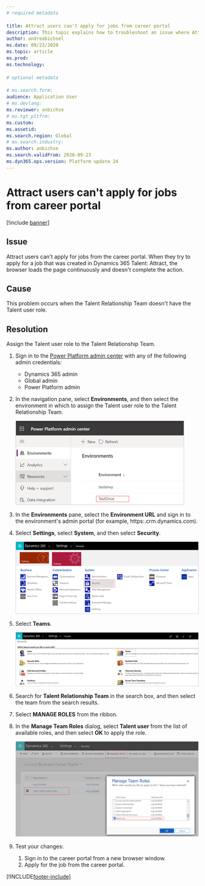 ```yaml
---
# required metadata

title: Attract users can't apply for jobs from career portal
description: This topic explains how to troubleshoot an issue where Attract users can't apply for jobs from the career portal.
author: andreabichsel
ms.date: 09/23/2020
ms.topic: article
ms.prod: 
ms.technology: 

# optional metadata

# ms.search.form: 
audience: Application User
# ms.devlang: 
ms.reviewer: anbichse
# ms.tgt_pltfrm: 
ms.custom: 
ms.assetid: 
ms.search.region: Global
# ms.search.industry: 
ms.author: anbichse
ms.search.validFrom: 2020-09-23
ms.dyn365.ops.version: Platform update 24
---
```


# Attract users can't apply for jobs from career portal

[!include [banner](includes/banner.md)]

## Issue

Attract users can't apply for jobs from the career portal. When they try to apply for a job that was created in Dynamics 365 Talent: Attract, the browser loads the page continuously and doesn't complete the action.

## Cause

This problem occurs when the Talent Relationship Team doesn't have the Talent user role.

## Resolution

Assign the Talent user role to the Talent Relationship Team.

1. Sign in to the [Power Platform admin center](https://admin.powerplatform.microsoft.com) with any of the following admin credentials:

   - Dynamics 365 admin
   - Global admin
   - Power Platform admin

2. In the navigation pane, select **Environments**, and then select the environment in which to assign the Talent user role to the Talent Relationship Team.

   ![Select environment](./media/attract-troubleshoot-career-portal-select-environment.png)

3. In the **Environments** pane, select the **Environment URL** and sign in to the environment's admin portal (for example, https:<orgname>.crm.dynamics.com).

4. Select **Settings**, select **System**, and then select **Security**.

   ![Navigate to Security](./media/attract-troubleshoot-career-portal-security.png)

5. Select **Teams**.

   ![Select Teams](./media/attract-troubleshoot-career-portal-security-teams.png)

6. Search for **Talent Relationship Team** in the search box, and then select the team from the search results.

7. Select **MANAGE ROLES** from the ribbon.

8. In the **Manage Team Roles** dialog, select **Talent user** from the list of available roles, and then select **OK** to apply the role.

   ![Apply role](./media/attract-troubleshoot-career-portal-apply-role.png)

9. Test your changes:

   1. Sign in to the career portal from a new browser window.
   2. Apply for the job from the career portal. 

[!INCLUDE[footer-include](../includes/footer-banner.md)]